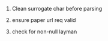 1. Clean surrogate char before parsing

2. ensure paper url req valid

3. check for non-null layman 

